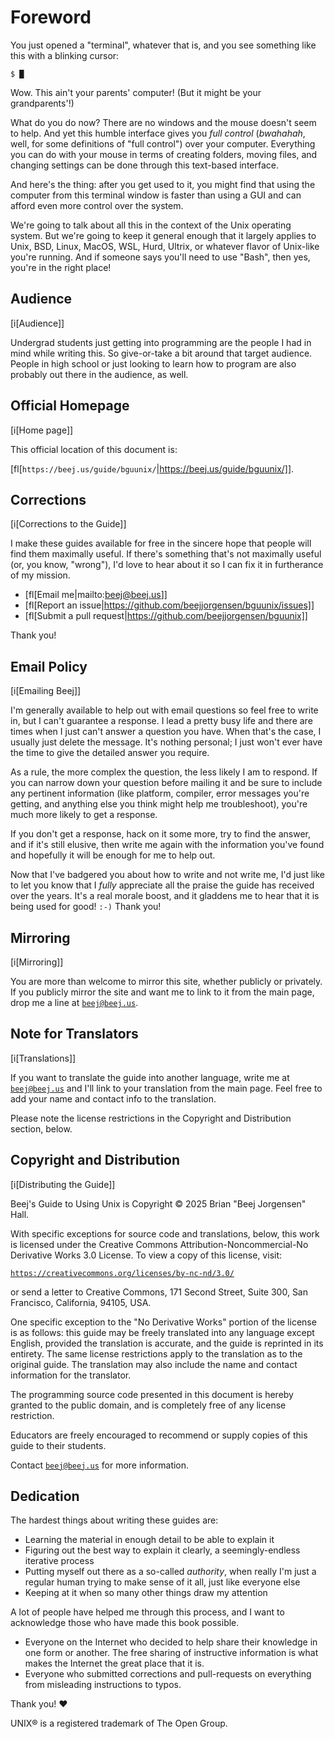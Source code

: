 # Foreword
<!-- Beej's guide to Using Unix
# vim: ts=4:sw=4:nosi:et:tw=72
-->

<!-- No hyphenation -->
<!-- [nh[scalbn]] -->

<!-- Index see alsos -->
<!--
[is[Git Log==>see Log]]
[is[Recursion==>see Recursion]]
-->

You just opened a "terminal", whatever that is, and you see something
like this with a blinking cursor:

``` {.default}
$ █
```

Wow. This ain't your parents' computer! (But it might be your
grandparents'!)

What do you do now? There are no windows and the mouse doesn't seem to
help. And yet this humble interface gives you _full control_
(_bwahahah_, well, for some definitions of "full control") over your
computer. Everything you can do with your mouse in terms of creating
folders, moving files, and changing settings can be done through this
text-based interface.

And here's the thing: after you get used to it, you might find that
using the computer from this terminal window is faster than using a GUI
and can afford even more control over the system.

We're going to talk about all this in the context of the Unix operating
system. But we're going to keep it general enough that it largely
applies to Unix, BSD, Linux, MacOS, WSL, Hurd, Ultrix, or whatever
flavor of Unix-like you're running. And if someone says you'll need to
use "Bash", then yes, you're in the right place!

## Audience

[i[Audience]]

Undergrad students just getting into programming are the people I had in
mind while writing this. So give-or-take a bit around that target
audience. People in high school or just looking to learn how to program
are also probably out there in the audience, as well.

## Official Homepage

[i[Home page]]

This official location of this document is:

[fl[`https://beej.us/guide/bguunix/`|https://beej.us/guide/bguunix/]].

## Corrections

[i[Corrections to the Guide]]

I make these guides available for free in the sincere hope that people
will find them maximally useful. If there's something that's not
maximally useful (or, you know, "wrong"), I'd love to hear about it so I
can fix it in furtherance of my mission.

* [fl[Email me|mailto:beej@beej.us]]
* [fl[Report an issue|https://github.com/beejjorgensen/bguunix/issues]]
* [fl[Submit a pull request|https://github.com/beejjorgensen/bguunix]]

Thank you!

## Email Policy

[i[Emailing Beej]]

I'm generally available to help out with email questions so feel free to
write in, but I can't guarantee a response. I lead a pretty busy life
and there are times when I just can't answer a question you have. When
that's the case, I usually just delete the message. It's nothing
personal; I just won't ever have the time to give the detailed answer
you require.

As a rule, the more complex the question, the less likely I am to
respond. If you can narrow down your question before mailing it and be
sure to include any pertinent information (like platform, compiler,
error messages you're getting, and anything else you think might help me
troubleshoot), you're much more likely to get a response.

If you don't get a response, hack on it some more, try to find the
answer, and if it's still elusive, then write me again with the
information you've found and hopefully it will be enough for me to help
out.

Now that I've badgered you about how to write and not write me, I'd just
like to let you know that I _fully_ appreciate all the praise the guide
has received over the years. It's a real morale boost, and it gladdens
me to hear that it is being used for good! `:-)` Thank you!

## Mirroring

[i[Mirroring]]

You are more than welcome to mirror this site, whether publicly or
privately. If you publicly mirror the site and want me to link to it
from the main page, drop me a line at
[`beej@beej.us`](mailto:beej@beej.us).

## Note for Translators

[i[Translations]]

If you want to translate the guide into another language, write me at
[`beej@beej.us`](mailto:beej@beej.us) and I'll link to your translation
from the main page. Feel free to add your name and contact info to the
translation.

Please note the license restrictions in the Copyright and Distribution
section, below.

## Copyright and Distribution

[i[Distributing the Guide]]

Beej's Guide to Using Unix is Copyright © 2025 Brian "Beej Jorgensen"
Hall.

With specific exceptions for source code and translations, below, this
work is licensed under the Creative Commons Attribution-Noncommercial-No
Derivative Works 3.0 License. To view a copy of this license, visit:

[`https://creativecommons.org/licenses/by-nc-nd/3.0/`](https://creativecommons.org/licenses/by-nc-nd/3.0/)

or send a letter to Creative Commons, 171 Second Street, Suite 300, San
Francisco, California, 94105, USA.

One specific exception to the "No Derivative Works" portion of the
license is as follows: this guide may be freely translated into any
language except English, provided the translation is accurate, and the
guide is reprinted in its entirety. The same license restrictions apply
to the translation as to the original guide. The translation may also
include the name and contact information for the translator.

The programming source code presented in this document is hereby granted
to the public domain, and is completely free of any license restriction.

Educators are freely encouraged to recommend or supply copies of this
guide to their students.

Contact [`beej@beej.us`](mailto:beej@beej.us) for more information.

## Dedication

The hardest things about writing these guides are:

* Learning the material in enough detail to be able to explain it
* Figuring out the best way to explain it clearly, a seemingly-endless
  iterative process
* Putting myself out there as a so-called _authority_, when really
  I'm just a regular human trying to make sense of it all, just like
  everyone else
* Keeping at it when so many other things draw my attention

A lot of people have helped me through this process, and I want to
acknowledge those who have made this book possible.

* Everyone on the Internet who decided to help share their knowledge in
  one form or another. The free sharing of instructive information is
  what makes the Internet the great place that it is.
* Everyone who submitted corrections and pull-requests on everything
  from misleading instructions to typos.

Thank you! ♥

UNIX® is a registered trademark of The Open Group.
